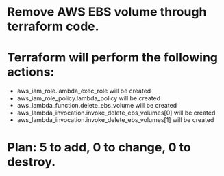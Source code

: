 # Remove AWS EBS volume through terraform code.

# Terraform will perform the following actions:

* aws_iam_role.lambda_exec_role will be created
* aws_iam_role_policy.lambda_policy will be created
* aws_lambda_function.delete_ebs_volume will be created
* aws_lambda_invocation.invoke_delete_ebs_volumes[0] will be created
* aws_lambda_invocation.invoke_delete_ebs_volumes[1] will be created

# Plan: 5 to add, 0 to change, 0 to destroy.

